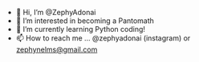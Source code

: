 - 👋 Hi, I’m @ZephyAdonai
- 👀 I’m interested in becoming a Pantomath
- 🌱 I’m currently learning Python coding!
- 📫 How to reach me ... @zephyadonai (instagram) or zephynelms@gmail.com

